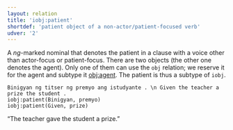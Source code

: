```yaml
---
layout: relation
title: 'iobj:patient'
shortdef: 'patient object of a non-actor/patient-focused verb'
udver: '2'
---
```


A _ng_-marked nominal that denotes the patient in a clause with a voice other than actor-focus
or patient-focus. There are two objects (the other one denotes the agent). Only one of them
can use the `obj` relation; we reserve it for the agent and subtype it [obj:agent]().
The patient is thus a subtype of `iobj`.

~~~ sdparse
Binigyan ng titser ng premyo ang istudyante . \n Given the teacher a prize the student .
iobj:patient(Binigyan, premyo)
iobj:patient(Given, prize)
~~~

“The teacher gave the student a prize.”

<!-- Interlanguage links updated Po 6. listopadu 2023, 21:43:00 CET -->
